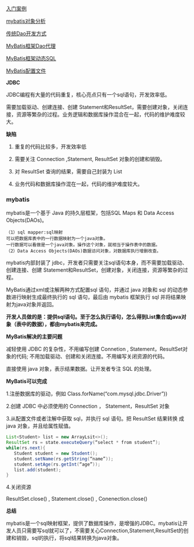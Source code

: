 [入门案例](mybatis入门案例.md)

[mybatis对象分析](mybatis对象分析.md)

[传统Dao开发方式](传统Dao开发方式.md)

[MyBatis框架Dao代理](MyBatis框架Dao代理.md)

[MyBatis框架动态SQL](MyBatis框架动态SQL.md)

[MyBatis配置文件](MyBatis配置文件.md)

**JDBC**

JDBC编程有大量的代码重复，核心亮点只有一个sql语句，开发效率低。

需要加载驱动、创建连接、创建 Statement和ResultSet，需要创建对象，关闭连接，资源等繁杂的过程。业务逻辑和数据库操作混合在一起，代码的维护难度较大。

**缺陷**

1. 重复的代码比较多，开发效率低

2. 需要关注 Connection ,Statement, ResultSet 对象的创建和销毁。

3. 对 ResultSet 查询的结果，需要自己封装为 List

4. 业务代码和数据库操作混在一起，代码的维护难度较大。

### mybatis

mybatis是一个基于 Java 的持久层框架，包括SQL Maps 和 Data Access Objects(DAOs)。

```
（1）sql mapper:sql映射
可以把数据库表中的一行数据映射为一个java对象。
一行数据可以看做是一个java对象。操作这个对象，就相当于操作表中的数据。
（2）Data Access Objects(DAOs)数据访问对象，对数据库执行增删改查。
```

mybatis内部封装了 jdbc，开发者只需要关注sql语句本身，而不需要加载驱动、创建连接、创建 Statement和ResultSet，创建对象，关闭连接，资源等繁杂的过程。

MyBatis通过xml或注解两种方式配置sql 语句，并通过 java 对象和 sql 的动态参数进行映射生成最终执行的 sql 语句，最后由 mybatis 框架执行 sql 并将结果映射为java对象并返回。

**开发人员做的是：提供sql语句。至于怎么执行语句，怎么得到List集合或java对象（表中的数据），都由mybatis来完成。**

**MyBatis解决的主要问题**

减轻使用 JDBC 的复杂性，不用编写创建 Connetion , Statement，ResultSet对象的代码; 不用加载驱动、创建和关闭连接。不用编写关闭资源的代码。

直接使用 java 对象，表示结果数据。让开发者专注 SQL 的处理。 

**MyBatis可以完成**

1.注册数据库的驱动，例如 Class.forName(“com.mysql.jdbc.Driver”))

2.创建 JDBC 中必须使用的 Connection ， Statement，ResultSet 对象 

3.从配置文件或者注解中获取 sql，并执行 sql 语句。把 ResultSet 结果转换 成java 对象，并且给属性赋值。

```java
List<Student> list = new ArrayLsit<>();
ResultSet rs = state.executeQuery(“select * from student”); 
while(rs.next){
   Student student = new Student(); 			
   student.setName(rs.getString(“name”)); 
   student.setAge(rs.getInt(“age”));  
   list.add(student);
} 
```

4.关闭资源

ResultSet.close() , Statement.close() , Conenection.close()

**总结**

mybatis是一个sql映射框架，提供了数据库操作，是增强的JDBC。mybatis让开发人员只需要写sql就可以了，不需要关心Connection,Statement,ResultSet的创建和销毁，sql的执行，将sql结果转换为java对象。
